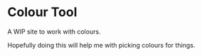 # Colour Tool

A WIP site to work with colours.

Hopefully doing this will help me with picking colours for things.
